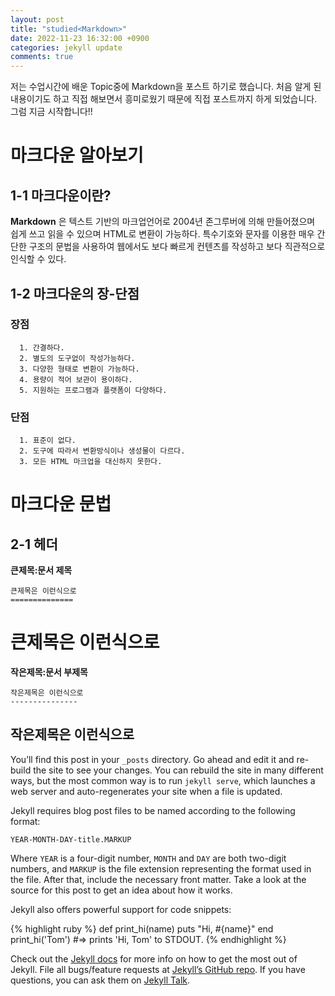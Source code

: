 ```yaml
---
layout: post
title: "studied<Markdown>"
date: 2022-11-23 16:32:00 +0900
categories: jekyll update
comments: true
---
```


저는 수업시간에 배운 Topic중에 Markdown을 포스트 하기로 했습니다. 처음 알게 된 내용이기도 하고 직접 해보면서 흥미로웠기 때문에 직접 포스트까지 하게 되었습니다.
그럼 지금 시작합니다!!

# 마크다운 알아보기

## 1-1 마크다운이란?
__Markdown__ 은 텍스트 기반의 마크업언어로 2004년 존그루버에 의해 만들어졌으며 쉽게 쓰고 읽을 수 있으며 HTML로 변환이 가능하다. 특수기호와 문자를 이용한 매우 간단한 구조의 문법을 사용하여 웹에서도 보다 빠르게 컨텐츠를 작성하고 보다 직관적으로 인식할 수 있다.

## 1-2 마크다운의 장-단점

### 장점
```
  1. 간결하다.
  2. 별도의 도구없이 작성가능하다.
  3. 다양한 형태로 변환이 가능하다.
  4. 용량이 적어 보관이 용이하다.
  5. 지원하는 프로그램과 플랫폼이 다양하다.
```

### 단점
```
  1. 표준이 없다.
  2. 도구에 따라서 변환방식이나 생성물이 다르다.
  3. 모든 HTML 마크업을 대신하지 못한다.
```

# 마크다운 문법

## 2-1 헤더
__큰제목:문서 제목__
```
큰제목은 이런식으로
==============
```
큰제목은 이런식으로
=============

__작은제목:문서 부제목__
```
작은제목은 이런식으로
---------------
```
작은제목은 이런식으로
-------------


You’ll find this post in your `_posts` directory. Go ahead and edit it and re-build the site to see your changes. You can rebuild the site in many different ways, but the most common way is to run `jekyll serve`, which launches a web server and auto-regenerates your site when a file is updated.

Jekyll requires blog post files to be named according to the following format:

`YEAR-MONTH-DAY-title.MARKUP`

Where `YEAR` is a four-digit number, `MONTH` and `DAY` are both two-digit numbers, and `MARKUP` is the file extension representing the format used in the file. After that, include the necessary front matter. Take a look at the source for this post to get an idea about how it works.

Jekyll also offers powerful support for code snippets:

{% highlight ruby %}
def print_hi(name)
  puts "Hi, #{name}"
end
print_hi('Tom')
#=> prints 'Hi, Tom' to STDOUT.
{% endhighlight %}

Check out the [Jekyll docs][jekyll-docs] for more info on how to get the most out of Jekyll. File all bugs/feature requests at [Jekyll’s GitHub repo][jekyll-gh]. If you have questions, you can ask them on [Jekyll Talk][jekyll-talk].

[jekyll-docs]: https://jekyllrb.com/docs/home
[jekyll-gh]:   https://github.com/jekyll/jekyll
[jekyll-talk]: https://talk.jekyllrb.com/
